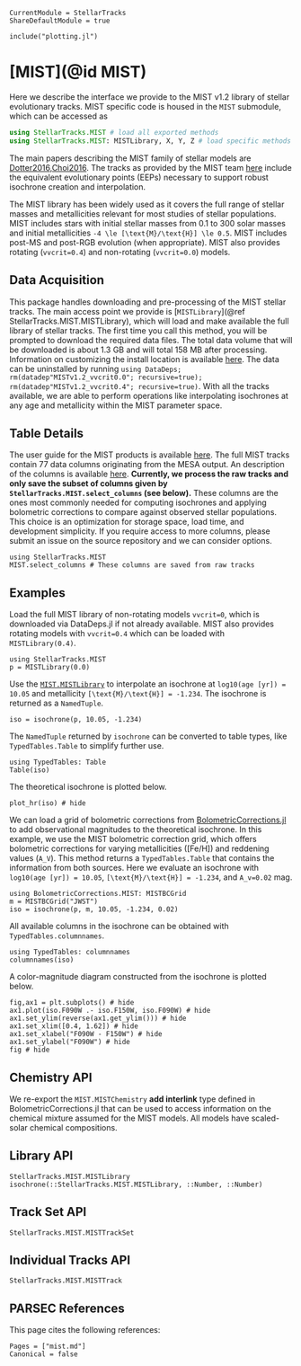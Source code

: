 ```@meta
CurrentModule = StellarTracks
ShareDefaultModule = true
```

```@setup
include("plotting.jl")
```

# [MIST](@id MIST)

Here we describe the interface we provide to the MIST v1.2 library of stellar evolutionary tracks. MIST specific code is housed in the `MIST` submodule, which can be accessed as

```julia
using StellarTracks.MIST # load all exported methods
using StellarTracks.MIST: MISTLibrary, X, Y, Z # load specific methods
```

The main papers describing the MIST family of stellar models are [Dotter2016,Choi2016](@citet). The tracks as provided by the MIST team [here](https://waps.cfa.harvard.edu/MIST/model_grids.html) include the equivalent evolutionary points (EEPs) necessary to support robust isochrone creation and interpolation.

The MIST library has been widely used as it covers the full range of stellar masses and metallicities relevant for most studies of stellar populations. MIST includes stars with initial stellar masses from 0.1 to 300 solar masses and initial metallicities ``-4 \le [\text{M}/\text{H}] \le 0.5``. MIST includes post-MS and post-RGB evolution (when appropriate). MIST also provides rotating (`vvcrit=0.4`) and non-rotating (`vvcrit=0.0`) models.

## Data Acquisition

This package handles downloading and pre-processing of the MIST stellar tracks. The main access point we provide is [`MISTLibrary`](@ref StellarTracks.MIST.MISTLibrary), which will load and make available the full library of stellar tracks. The first time you call this method, you will be prompted to download the required data files. The total data volume that will be downloaded is about 1.3 GB and will total 158 MB after processing. Information on customizing the install location is available [here](https://www.oxinabox.net/DataDeps.jl/stable/z10-for-end-users/). The data can be uninstalled by running `using DataDeps; rm(datadep"MISTv1.2_vvcrit0.0"; recursive=true); rm(datadep"MISTv1.2_vvcrit0.4"; recursive=true)`. With all the tracks available, we are able to perform operations like interpolating isochrones at any age and metallicity within the MIST parameter space.

## Table Details

The user guide for the MIST products is available [here](https://waps.cfa.harvard.edu/MIST/README_overview.pdf). The full MIST tracks contain 77 data columns originating from the MESA output. An description of the columns is available [here](https://waps.cfa.harvard.edu/MIST/README_tables.pdf). **Currently, we process the raw tracks and only save the subset of columns given by `StellarTracks.MIST.select_columns` (see below).** These columns are the ones most commonly needed for computing isochrones and applying bolometric corrections to compare against observed stellar populations. This choice is an optimization for storage space, load time, and development simplicity. If you require access to more columns, please submit an issue on the source repository and we can consider options.
```@example
using StellarTracks.MIST
MIST.select_columns # These columns are saved from raw tracks
```

## Examples
Load the full MIST library of non-rotating models `vvcrit=0`, which is downloaded via DataDeps.jl if not already available. MIST also provides rotating models with `vvcrit=0.4` which can be loaded with `MISTLibrary(0.4)`.
```@example
using StellarTracks.MIST
p = MISTLibrary(0.0)
```

Use the [`MIST.MISTLibrary`](@ref) to interpolate an isochrone at `log10(age [yr]) = 10.05` and metallicity ``[\text{M}/\text{H}] = -1.234``. The isochrone is returned as a `NamedTuple`.
```@example
iso = isochrone(p, 10.05, -1.234)
```

The `NamedTuple` returned by `isochrone` can be converted to table types, like `TypedTables.Table` to simplify further use.
```@example
using TypedTables: Table
Table(iso)
```

The theoretical isochrone is plotted below.

```@example
plot_hr(iso) # hide
```

We can load a grid of bolometric corrections from [BolometricCorrections.jl](https://github.com/cgarling/BolometricCorrections.jl) to add observational magnitudes to the theoretical isochrone. In this example, we use the MIST bolometric correction grid, which offers bolometric corrections for varying metallicities (\[Fe/H\]) and reddening values (``A_V``). This method returns a `TypedTables.Table` that contains the information from both sources. Here we evaluate an isochrone with `log10(age [yr]) = 10.05`, ``[\text{M}/\text{H}] = -1.234``, and ``A_v=0.02`` mag. 

```@example
using BolometricCorrections.MIST: MISTBCGrid
m = MISTBCGrid("JWST")
iso = isochrone(p, m, 10.05, -1.234, 0.02)
```

All available columns in the isochrone can be obtained with `TypedTables.columnnames`.

```@example
using TypedTables: columnnames
columnnames(iso)
```

A color-magnitude diagram constructed from the isochrone is plotted below.

```@example
fig,ax1 = plt.subplots() # hide
ax1.plot(iso.F090W .- iso.F150W, iso.F090W) # hide
ax1.set_ylim(reverse(ax1.get_ylim())) # hide
ax1.set_xlim([0.4, 1.62]) # hide
ax1.set_xlabel("F090W - F150W") # hide
ax1.set_ylabel("F090W") # hide
fig # hide
```



## Chemistry API
We re-export the `MIST.MISTChemistry` **add interlink** type defined in BolometricCorrections.jl that can be used to access information on the chemical mixture assumed for the MIST models. All models have scaled-solar chemical compositions.

## Library API

```@docs
StellarTracks.MIST.MISTLibrary
isochrone(::StellarTracks.MIST.MISTLibrary, ::Number, ::Number)
```

## Track Set API
```@docs
StellarTracks.MIST.MISTTrackSet
```
 
## Individual Tracks API
```@docs
StellarTracks.MIST.MISTTrack
```

## PARSEC References
This page cites the following references:

```@bibliography
Pages = ["mist.md"]
Canonical = false
```